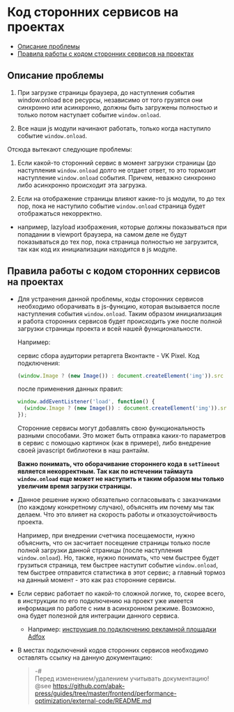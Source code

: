 Код сторонних сервисов на проектах
==================================

* [Описание проблемы](#Описание-проблемы)
* [Правила работы с кодом сторонних сервисов на проектах](#Правила-работы-с-кодом-сторонних-сервисов-на-проектах)

Описание проблемы
-----------------

1. При загрузке страницы браузера, до наступления события window.onload все ресурсы, независимо от того грузятся они
   синхронно или асинхронно, должны быть загружены полностью и только потом наступает событие `window.onload`.

2. Все наши js модули начинают работать, только когда наступило событие `window.onload`.

Отсюда вытекают следующие проблемы:

1. Если какой-то сторонний сервис в момент загрузки страницы (до наступления `window.onload` долго не отдает ответ, то 
   это тормозит наступление `window.onload` события. Причем, неважно синхронно либо асинхронно происходит эта загрузка.

2. Если на отображение страницы влияют какие-то js модули, то до тех пор, пока не наступило событие `window.onload`
   страница будет отображаться некорректно.

  * например, lazyload изображения, которые должны показываться при попадании в viewport браузера, на самом деле не 
    будут показываться до тех пор, пока страница полностью не загрузится, так как код их инициализации находится в js 
    модуле.


Правила работы с кодом сторонних сервисов на проектах
-----------------------------------------------------

* Для устранения данной проблемы, коды сторонних сервисов необходимо оборачивать  в js-функцию, которая вызывается после
  наступления события `window.onload`. Таким образом инициализация и работа сторонних сервисов будет происходить уже 
  после полной загрузки страницы проекта и всей нашей функциональности.

  Например:

  сервис сбора аудитории ретаргета Вконтакте - VK Pixel. Код подключения:

  ```javascript
  (window.Image ? (new Image()) : document.createElement('img')).src = 'https://vk.com/rtrg?p=VK-RTRG-${ID}';
  ```

  после применения данных правил:
  ```javascript
  window.addEventListener('load', function() {
    (window.Image ? (new Image()) : document.createElement('img')).src = 'https://vk.com/rtrg?p=VK-RTRG-${ID}';
  });
  ```

  Сторонние сервисы могут добавлять свою функциональность разными способами. Это может быть отправка каких-то параметров
  в сервис с помощью картинок (как в примере), либо внедрение своей javascript библиотеки в наш рантайм.

  **Важно понимать, что оборачивание стороннего кода в `setTimeout` является некорректным. Так как по истечении 
  таймаута `window.onload` еще может не наступить и таким образом мы только увеличим время загрузки страницы.**

* Данное решение нужно обязательно согласовывать с заказчиками (по каждому конкретному случаю), объяснять им почему мы 
  так делаем. Что это влияет на скорость работы и отказоустойчивость проекта.

  Например, при внедрении счетчика посещаемости, нужно объяснить, что он засчитает посещение страницы только после
  полной загрузки данной страницы (после наступления `window.onload`). Но, также, нужно понимать, что чем быстрее 
  будет грузиться страница, тем быстрее наступит событие `window.onload`, тем быстрее отправится статистика в этот 
  сервис; а главный тормоз на данный момент - это как раз сторонние сервисы.

* Если сервис работает по какой-то сложной логике, то, скорее всего, в инструкции по его подключению на проект уже 
  имеется информация по работе с ним в асинхронном режиме. Возможно, она будет полезной для интеграции данного сервиса.

  * Например: [инструкция по подключению рекламной площадки Adfox](https://sites.help.adfox.ru/page/45/#async)

* В местах подключений кодов сторонних сервисов необходимо оставлять ссылку на данную документацию:
  > -#\
  >   Перед изменением/удалением учитывать документацию!\
  >   @see https://github.com/abak-press/guides/tree/master/frontend/performance-optimization/external-code/README.md
